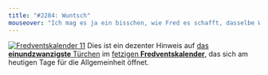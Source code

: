 ```yaml
---
title: "#2284: Wuntsch"
mouseover: "Ich mag es ja ein bisschen, wie Fred es schafft, dasselbe Wort hintereinander richtig und falsch zu schreiben."
---
```


<a href="http://www.fonflatter.de/der-fetzige-fredventskalender-2011/" title="Fredventskalender 11"><img src="http://www.fonflatter.de/adv11/fredventskalender_banner.png" alt="Fredventskalender 11" /></a>
Dies ist ein dezenter Hinweis auf <a href="http://www.fonflatter.de/2011/12/21/das-21-turchen" title="Fredventskalender 2011">das <strong>einundzwanzigste</strong> Türchen</a> im <a href="http://www.fonflatter.de/der-fetzige-fredventskalender-2011/" title="Fredventskalender 2011">fetzigen <strong>Fredventskalender</strong></a>, das sich am heutigen Tage für die Allgemeinheit öffnet.
